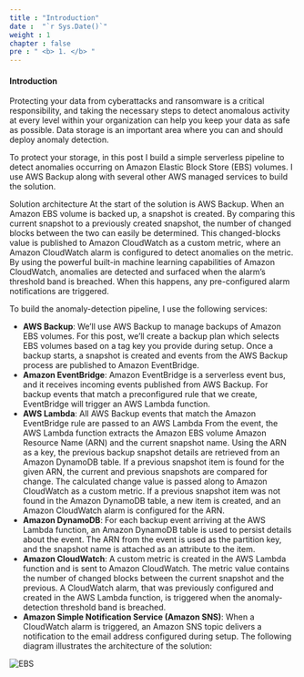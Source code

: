 ```yaml
---
title : "Introduction"
date :  "`r Sys.Date()`" 
weight : 1 
chapter : false
pre : " <b> 1. </b> "
---
```


#### Introduction

Protecting your data from cyberattacks and ransomware is a critical responsibility, and taking the necessary steps to detect anomalous activity at every level within your organization can help you keep your data as safe as possible. Data storage is an important area where you can and should deploy anomaly detection.

To protect your storage, in this post I build a simple serverless pipeline to detect anomalies occurring on Amazon Elastic Block Store (EBS) volumes. I use AWS Backup along with several other AWS managed services to build the solution.

Solution architecture
At the start of the solution is AWS Backup. When an Amazon EBS volume is backed up, a snapshot is created. By comparing this current snapshot to a previously created snapshot, the number of changed blocks between the two can easily be determined. This changed-blocks value is published to Amazon CloudWatch as a custom metric, where an Amazon CloudWatch alarm is configured to detect anomalies on the metric. By using the powerful built-in machine learning capabilities of Amazon CloudWatch, anomalies are detected and surfaced when the alarm’s threshold band is breached. When this happens, any pre-configured alarm notifications are triggered.

To build the anomaly-detection pipeline, I use the following services:

- **AWS Backup**: We’ll use AWS Backup to manage backups of Amazon EBS volumes. For this post, we’ll create a backup plan which selects EBS volumes based on a tag key you provide during setup. Once a backup starts, a snapshot is created and events from the AWS Backup process are published to Amazon EventBridge.
- **Amazon EventBridge**: Amazon EventBridge is a serverless event bus, and it receives incoming events published from AWS Backup. For backup events that match a preconfigured rule that we create, EventBridge will trigger an AWS Lambda function.
- **AWS Lambda**: All AWS Backup events that match the Amazon EventBridge rule are passed to an AWS Lambda From the event, the AWS Lambda function extracts the Amazon EBS volume Amazon Resource Name (ARN) and the current snapshot name. Using the ARN as a key, the previous backup snapshot details are retrieved from an Amazon DynamoDB table. If a previous snapshot item is found for the given ARN, the current and previous snapshots are compared for change. The calculated change value is passed along to Amazon CloudWatch as a custom metric. If a previous snapshot item was not found in the Amazon DynamoDB table, a new item is created, and an Amazon CloudWatch alarm is configured for the ARN.
- **Amazon DynamoDB**: For each backup event arriving at the AWS Lambda function, an Amazon DynamoDB table is used to persist details about the event. The ARN from the event is used as the partition key, and the snapshot name is attached as an attribute to the item.
- **Amazon CloudWatch**: A custom metric is created in the AWS Lambda function and is sent to Amazon CloudWatch. The metric value contains the number of changed blocks between the current snapshot and the previous. A CloudWatch alarm, that was previously configured and created in the AWS Lambda function, is triggered when the anomaly-detection threshold band is breached.
- **Amazon Simple Notification Service (Amazon SNS)**: When a CloudWatch alarm is triggered, an Amazon SNS topic delivers a notification to the email address configured during setup.
The following diagram illustrates the architecture of the solution:

![EBS](/images/1/0007.png?featherlight=false&width=60pc)
